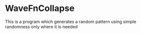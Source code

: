 # WaveFnCollapse
This is a program which generates a random pattern using simple randomness only where it is needed
